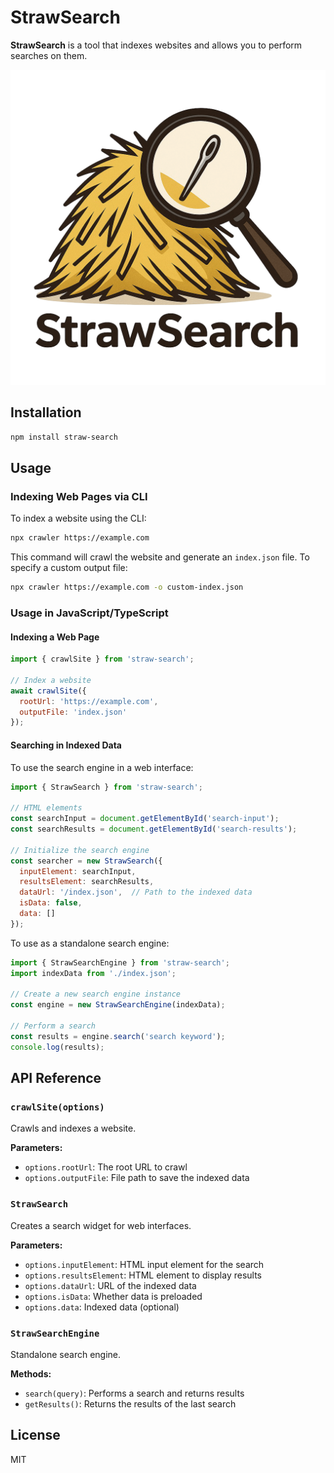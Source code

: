 # StrawSearch

**StrawSearch** is a tool that indexes websites and allows you to perform searches on them.

![Cryptoria Password Generator](/public/strawSearchLogo.png)

## Installation

```bash
npm install straw-search
```

## Usage

### Indexing Web Pages via CLI

To index a website using the CLI:

```bash
npx crawler https://example.com
```

This command will crawl the website and generate an `index.json` file. To specify a custom output file:

```bash
npx crawler https://example.com -o custom-index.json
```

### Usage in JavaScript/TypeScript

#### Indexing a Web Page

```js
import { crawlSite } from 'straw-search';

// Index a website
await crawlSite({
  rootUrl: 'https://example.com',
  outputFile: 'index.json'
});
```

#### Searching in Indexed Data

To use the search engine in a web interface:

```js
import { StrawSearch } from 'straw-search';

// HTML elements
const searchInput = document.getElementById('search-input');
const searchResults = document.getElementById('search-results');

// Initialize the search engine
const searcher = new StrawSearch({
  inputElement: searchInput,
  resultsElement: searchResults,
  dataUrl: '/index.json',  // Path to the indexed data
  isData: false,
  data: []
});
```

To use as a standalone search engine:

```js
import { StrawSearchEngine } from 'straw-search';
import indexData from './index.json';

// Create a new search engine instance
const engine = new StrawSearchEngine(indexData);

// Perform a search
const results = engine.search('search keyword');
console.log(results);
```

## API Reference

### `crawlSite(options)`

Crawls and indexes a website.

**Parameters:**

* `options.rootUrl`: The root URL to crawl
* `options.outputFile`: File path to save the indexed data

### `StrawSearch`

Creates a search widget for web interfaces.

**Parameters:**

* `options.inputElement`: HTML input element for the search
* `options.resultsElement`: HTML element to display results
* `options.dataUrl`: URL of the indexed data
* `options.isData`: Whether data is preloaded
* `options.data`: Indexed data (optional)

### `StrawSearchEngine`

Standalone search engine.

**Methods:**

* `search(query)`: Performs a search and returns results
* `getResults()`: Returns the results of the last search

## License

MIT
